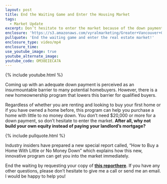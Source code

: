 ```yaml
---
layout: post
title: End the Waiting Game and Enter the Housing Market
tags:
  - Market Update
excerpt: Don’t hesitate to enter the market because of the down payment. There is a new program available to homebuyers that can help you purchase a home with little to no money down.
enclosure: 'https://s3.amazonaws.com/vyralmarketing/Greater+Vancouver+Group/Greater+Vancouver+Group-+End+the+Waiting+Game+and+Enter+the+Housing+Market.mp4'
pullquote: 'End the waiting game and enter the real estate market!'
enclosure_type: video/mp4
enclosure_time:
use_youtube_image: true
youtube_alternate_image:
youtube_code: OM38EIECA7A
---
```



{% include youtube.html %}

Coming up with an adequate down payment is perceived as an insurmountable barrier to many potential homebuyers. However, there is a new homeownership program that lowers this barrier for qualified buyers.

Regardless of whether you are renting and looking to buy your first home or if you have owned a home before, this program can help you purchase a home with little to no money down. You don’t need $20,000 or more for a down payment, so don’t hesitate to enter the market. **After all, why not build your own equity instead of paying your landlord’s mortgage?**

{% include pullquote.html %}

Industry insiders have prepared a new special report called, “How to Buy a Home With Little or No Money Down” which explains how this new, innovative program can get you into the market immediately.

End the waiting by requesting your copy of [**this report**](__notset__)**[here](http://www.greatervancouvergroup.com/info/buy-with-zero-down)**. If you have any other questions, please don’t hesitate to give me a call or send me an email. I would be happy to help you!